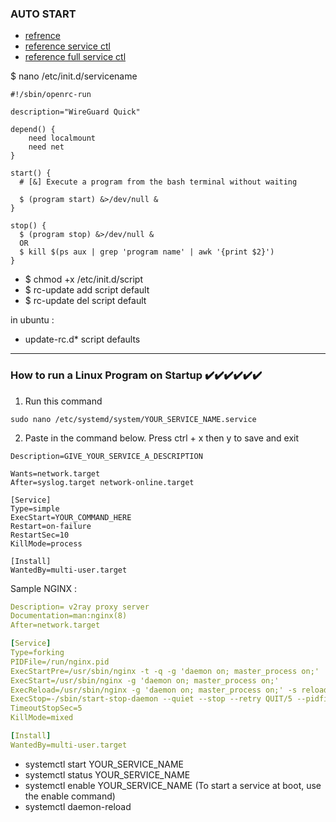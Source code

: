 ### AUTO START 
* [refrence][1]
* [reference service ctl ](https://timleland.com/how-to-run-a-linux-program-on-startup/)
* [reference full service ctl](https://www.digitalocean.com/community/tutorials/how-to-use-systemctl-to-manage-systemd-services-and-units)

$ nano /etc/init.d/servicename
```
#!/sbin/openrc-run

description="WireGuard Quick"

depend() {
    need localmount
    need net
}

start() {
  # [&] Execute a program from the bash terminal without waiting 
     
  $ (program start) &>/dev/null & 
}

stop() {
  $ (program stop) &>/dev/null &
  OR 
  $ kill $(ps aux | grep 'program name' | awk '{print $2}')
}
```
* $ chmod +x /etc/init.d/script
* $ rc-update add script default
* $ rc-update del script default

in ubuntu :
 * update-rc.d* script defaults


[1]:https://wiki.gentoo.org/wiki/OpenRC
---

### How to run a Linux Program on Startup ✔️✔️✔️✔️✔️✔️
 1. Run this command
```
sudo nano /etc/systemd/system/YOUR_SERVICE_NAME.service
```
 2. Paste in the command below. Press ctrl + x then y to save and exit
 
```
Description=GIVE_YOUR_SERVICE_A_DESCRIPTION

Wants=network.target
After=syslog.target network-online.target

[Service]
Type=simple
ExecStart=YOUR_COMMAND_HERE
Restart=on-failure
RestartSec=10
KillMode=process

[Install]
WantedBy=multi-user.target
```
Sample NGINX :
```yml
Description= v2ray proxy server 
Documentation=man:nginx(8)
After=network.target

[Service]
Type=forking
PIDFile=/run/nginx.pid
ExecStartPre=/usr/sbin/nginx -t -q -g 'daemon on; master_process on;'
ExecStart=/usr/sbin/nginx -g 'daemon on; master_process on;'
ExecReload=/usr/sbin/nginx -g 'daemon on; master_process on;' -s reload
ExecStop=-/sbin/start-stop-daemon --quiet --stop --retry QUIT/5 --pidfile /run/nginx.pid
TimeoutStopSec=5
KillMode=mixed

[Install]
WantedBy=multi-user.target
```

* systemctl start YOUR_SERVICE_NAME
* systemctl status YOUR_SERVICE_NAME
* systemctl enable YOUR_SERVICE_NAME (To start a service at boot, use the enable command)
* systemctl daemon-reload
